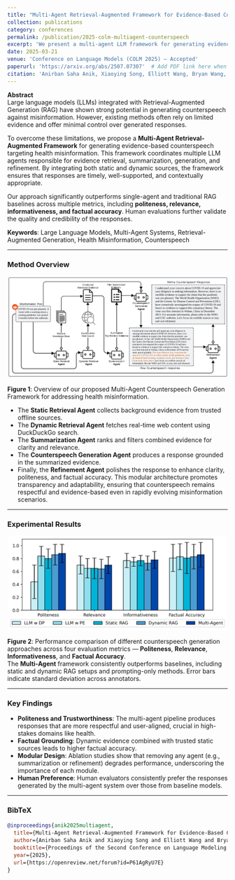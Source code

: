 ```yaml
---
title: "Multi-Agent Retrieval-Augmented Framework for Evidence-Based Counterspeech Against Health Misinformation"
collection: publications
category: conferences
permalink: /publication/2025-colm-multiagent-counterspeech
excerpt: 'We present a multi-agent LLM framework for generating evidence-based counterspeech grounded in dynamic and static retrieval sources.'
date: 2025-03-21
venue: 'Conference on Language Models (COLM 2025) – Accepted'
paperurl: 'https://arxiv.org/abs/2507.07307'  # Add PDF link here when available
citation: 'Anirban Saha Anik, Xiaoying Song, Elliott Wang, Bryan Wang, Bengisu Yarimbas, Lingzi Hong. (2025). "Multi-Agent Retrieval-Augmented Framework for Evidence-Based Counterspeech Against Health Misinformation." <i>Conference on Language Models (COLM 2025)</i>.'
---
```


**Abstract**  
Large language models (LLMs) integrated with Retrieval-Augmented Generation (RAG) have shown strong potential in generating counterspeech against misinformation. However, existing methods often rely on limited evidence and offer minimal control over generated responses.

To overcome these limitations, we propose a **Multi-Agent Retrieval-Augmented Framework** for generating evidence-based counterspeech targeting health misinformation. This framework coordinates multiple LLM agents responsible for evidence retrieval, summarization, generation, and refinement. By integrating both static and dynamic sources, the framework ensures that responses are timely, well-supported, and contextually appropriate.

Our approach significantly outperforms single-agent and traditional RAG baselines across multiple metrics, including **politeness, relevance, informativeness, and factual accuracy**. Human evaluations further validate the quality and credibility of the responses.

**Keywords**: Large Language Models, Multi-Agent Systems, Retrieval-Augmented Generation, Health Misinformation, Counterspeech

---

### Method Overview

![Figure 1: Multi-Agent Counterspeech Framework](\images\Paper-2\marf_page-0001.jpg)

**Figure 1**: Overview of our proposed Multi-Agent Counterspeech Generation Framework for addressing health misinformation.  
- The **Static Retrieval Agent** collects background evidence from trusted offline sources.  
- The **Dynamic Retrieval Agent** fetches real-time web content using DuckDuckGo search.  
- The **Summarization Agent** ranks and filters combined evidence for clarity and relevance.  
- The **Counterspeech Generation Agent** produces a response grounded in the summarized evidence.
- Finally, the **Refinement Agent** polishes the response to enhance clarity, politeness, and factual accuracy.
This modular architecture promotes transparency and adaptability, ensuring that counterspeech remains respectful and evidence-based even in rapidly evolving misinformation scenarios.

---

### Experimental Results

![Figure 2: Evaluation Results](\images\Paper-2\bar_chart_with_std_page-0001.jpg)

**Figure 2**: Performance comparison of different counterspeech generation approaches across four evaluation metrics — **Politeness**, **Relevance**, **Informativeness**, and **Factual Accuracy**.  
The **Multi-Agent** framework consistently outperforms baselines, including static and dynamic RAG setups and prompting-only methods. Error bars indicate standard deviation across annotators.

---

### Key Findings

- **Politeness and Trustworthiness**: The multi-agent pipeline produces responses that are more respectful and user-aligned, crucial in high-stakes domains like health.
- **Factual Grounding**: Dynamic evidence combined with trusted static sources leads to higher factual accuracy.
- **Modular Design**: Ablation studies show that removing any agent (e.g., summarization or refinement) degrades performance, underscoring the importance of each module.
- **Human Preference**: Human evaluators consistently prefer the responses generated by the multi-agent system over those from baseline models.

---

### BibTeX

```bibtex
@inproceedings{anik2025multiagent,
  title={Multi-Agent Retrieval-Augmented Framework for Evidence-Based Counterspeech Against Health Misinformation},
  author={Anirban Saha Anik and Xiaoying Song and Elliott Wang and Bryan Wang and Bengisu Yarimbas and Lingzi Hong},
  booktitle={Proceedings of the Second Conference on Language Modeling (COLM)},
  year={2025},
  url={https://openreview.net/forum?id=P61AgRyU7E}
}

